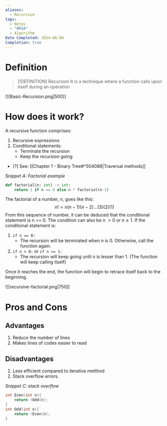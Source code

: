 ```yaml
---
aliases:
  - Recursion
tags:
  - Notes
  - "#DSA"
  - Algorithm
Date Completed: 2024-06-06
Completion: true
---
```

# Definition

>[!DEFINITION] Recursion
>It is a technique where a function calls upon itself during an operation

![[Basic-Recursion.png|500]]

# How does it work?
A recursive function comprises: 
1. Recursive expressions
2. Conditional statements:
	- Terminate the recursion
	- Keep the recursion going
- [?] See: [[Chapter 1 - Binary Tree#^504088|Traversal methods]]

*Snippet A: Factorial example*
```python
def factorial(n: int) -> int:
	return 1 if n == 0 else n * factorial(n-1)
```

The factorial of a number, $n$, goes like this:
$$n! = n(n-1)(n-2)...(3)(2)(1)$$
From this sequence of number, it can be deduced that the conditional statement is n \== 0. The condition can also be $n \; > 0 \text{ or } n \geq 1$. 
If the conditional statement is:
1. `if n == 0: `
	- The recursion will be terminated when n is 0. Otherwise, call the function again. 
2. `if n > 0:` or `if n >= 1:`
	- The recursion will keep going until n is lesser than 1. (The function will keep calling itself)

Once it reaches the end, the function will begin to retrace itself back to the beginning. 

![[recursive-factorial.png|750]]
# Pros and Cons
## Advantages
1. Reduce the number of lines 
2. Makes lines of codes easier to read
## Disadvantages
1. Less efficient compared to iterative metthod
2. Stack overflow errors.

*Snippet C: stack overflow*
```cpp
int Even(int n){
	return !Odd(n);
}
int Odd(int n){
	return !Even(n);
}
```